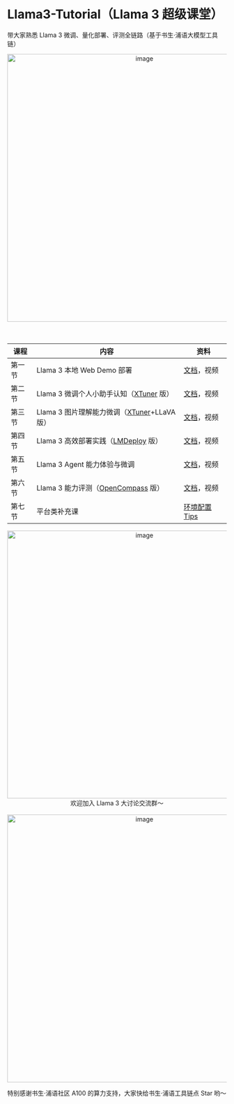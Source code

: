 # Llama3-Tutorial（Llama 3 超级课堂）

带大家熟悉 Llama 3 微调、量化部署、评测全链路（基于书生·浦语大模型工具链）

<div align="center">
  <img src="https://github.com/SmartFlowAI/Llama3-Tutorial/assets/25839884/91914c5f-30f4-4d7d-9ffc-ccb179afc3c2" alt="image" width="614">
</div>

</br>
</br>

<div align='center'>

| 课程   | 内容                                        | 资料                                |
| ------ | ------------------------------------------- | ----------------------------------- |
| 第一节 | Llama 3 本地 Web Demo 部署                  | [文档](./docs/hello_world.md)，视频 |
| 第二节 | Llama 3 微调个人小助手认知（[XTuner](https://github.com/internLM/xtuner) 版）     | [文档](./docs/assistant.md)，视频   |
| 第三节 | Llama 3 图片理解能力微调（[XTuner](https://github.com/internLM/xtuner)+LLaVA 版） | [文档](./docs/llava.md)，视频       |
| 第四节 | Llama 3 高效部署实践（[LMDeploy](https://github.com/internLM/lmdeploy) 版）         | [文档](./docs/lmdeploy.md)，视频                          |
| 第五节 | Llama 3 Agent 能力体验与微调                | [文档](./docs/agent.md)，视频       |
| 第六节 | Llama 3 能力评测（[OpenCompass](https://github.com/open-compass/opencompass) 版）          | [文档](./docs/opencompass.md)，视频                          |
| 第七节 | 平台类补充课                                |  [环境配置 Tips](./docs/env.md)                             |  |



</div>

<div align="center">
  <img src="https://github.com/SmartFlowAI/Llama3-Tutorial/assets/25839884/a3b0c249-d6e0-4307-a6be-225eca0867a9" alt="image", width="614">
</div>




<div align="center">
欢迎加入 Llama 3 大讨论交流群～
</div>

</br>


<div align="center">
  <img src="https://github.com/SmartFlowAI/Llama3-Tutorial/assets/25839884/efb829db-847c-47df-a36c-d67e910f8b3d" alt="image", width="614">
</div>

特别感谢书生·浦语社区 A100 的算力支持，大家快给书生·浦语工具链点 Star 哟～
